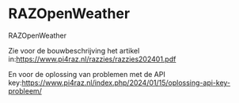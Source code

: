 # RAZOpenWeather
 RAZOpenWeather
 
 Zie voor de bouwbeschrijving het artikel in:https://www.pi4raz.nl/razzies/razzies202401.pdf
 
 En voor de oplossing van problemen met de API key:https://www.pi4raz.nl/index.php/2024/01/15/oplossing-api-key-probleem/
 
